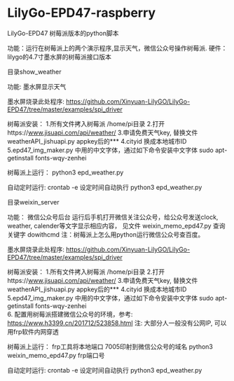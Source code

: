 # LilyGo-EPD47-raspberry
LilyGo-EPD47 树莓派版本的python脚本

功能：运行在树莓派上的两个演示程序,显示天气，微信公众号操作树莓派.
硬件：lilygo的4.7寸墨水屏的树莓派接口版本


目录show_weather

功能:
墨水屏显示天气

墨水屏烧录此处程序:
https://github.com/Xinyuan-LilyGO/LilyGo-EPD47/tree/master/examples/spi_driver

树莓派安装：
1.所有文件拷入树莓派 /home/pi目录
2.打开https://www.jisuapi.com/api/weather/ 
3.申请免费天气key,  替换文件 weatherAPI_jishuapi.py  appkey后的***
4.cityid 换成本地城市ID
5.epd47_img_maker.py 中用的中文字体，通过如下命令安装中文字体
sudo apt-getinstall fonts-wqy-zenhei  

树莓派上运行：
python3 epd_weather.py


自动定时运行:
crontab -e
设定时间自动执行 python3 epd_weather.py


目录weixin_server

功能：
微信公众号后台
运行后手机打开微信关注公众号，给公众号发送clock, weather, calender等文字显示相应内容，
见文件 weixin_memo_epd47.py  查询关键字 dowithcmd
注：树莓派上怎么用python运行微信公众号查百度。

墨水屏烧录此处程序:
https://github.com/Xinyuan-LilyGO/LilyGo-EPD47/tree/master/examples/spi_driver

树莓派安装：
1.所有文件拷入树莓派 /home/pi目录
2.打开https://www.jisuapi.com/api/weather/ 
3.申请免费天气key,  替换文件 weatherAPI_jishuapi.py  appkey后的***
4.cityid 换成本地城市ID
5.epd47_img_maker.py 中用的中文字体，通过如下命令安装中文字体
sudo apt-getinstall fonts-wqy-zenhei  
6. 配置用树莓派搭建微信公众号的环境，参考:
https://www.h3399.cn/201712/523858.html
注: 大部分人一般没有公网IP, 可以用frp软件内网穿透

树莓派上运行：
frp工具将本地端口 7005印射到微信公众号的域名
python3 weixin_memo_epd47.py frp端口号


自动定时运行:
crontab -e
设定时间自动执行 python3 epd_weather.py

